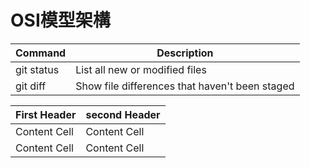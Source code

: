 # OSI模型架構
| Command | Description |
| --- | --- |
| git status | List all new or modified files |
| git diff | Show file differences that haven't been staged |

|First Header|second Header|
|-|-|
|Content Cell| Content Cell  |
| Content Cell|Content Cell  |
